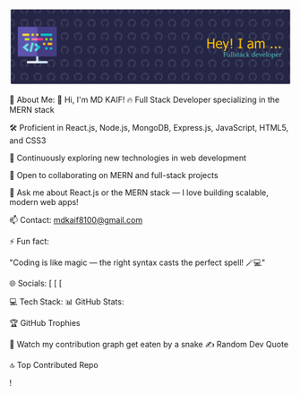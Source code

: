 ![Header](./github-header-banner.png)


💫 About Me:
👋 Hi, I'm MD KAIF!
🔥 Full Stack Developer specializing in the MERN stack

🛠️ Proficient in React.js, Node.js, MongoDB, Express.js, JavaScript, HTML5, and CSS3

🌱 Continuously exploring new technologies in web development

👯 Open to collaborating on MERN and full-stack projects

💬 Ask me about React.js or the MERN stack — I love building scalable, modern web apps!

📫 Contact: mdkaif8100@gmail.com

⚡ Fun fact:

"Coding is like magic — the right syntax casts the perfect spell! 🪄💻"

🌐 Socials:
[
[
[

💻 Tech Stack:
📊 GitHub Stats:
<!-- Add your GitHub stats and graphs here -->
🏆 GitHub Trophies
<!-- GitHub Trophies section -->
🐍 Watch my contribution graph get eaten by a snake
✍️ Random Dev Quote
<!-- Dev Quote section -->
🔝 Top Contributed Repo
<!-- Top Repo section -->
!

<!-- Proudly created with GPRM ([https://gprm.itsvg.in](https://gprm.itsvg.in)) -->
